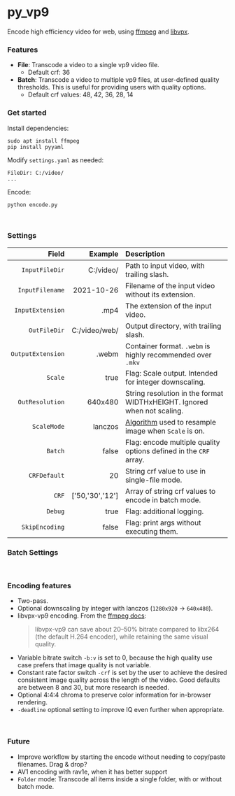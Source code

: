 # py_vp9

Encode high efficiency video for web, using [ffmpeg](https://ffmpeg.org/) and [libvpx](https://github.com/webmproject/libvpx).

### Features

- **File**: Transcode a video to a single vp9 video file.
  - Default crf: 36
- **Batch**: Transcode a video to multiple vp9 files, at user-defined quality thresholds. This is useful for providing users with quality options.
  - Default crf values: 48, 42, 36, 28, 14

### Get started

Install dependencies:

```
sudo apt install ffmpeg
pip install pyyaml
```

Modify `settings.yaml` as needed:

```
FileDir: C:/video/
...
```

Encode:

```
python encode.py
```

<br>

### Settings

|             Field |         Example | Description                                                                                                      |
| ----------------: | --------------: | :--------------------------------------------------------------------------------------------------------------- |
|    `InputFileDir` |       C:/video/ | Path to input video, with trailing slash.                                                                        |
|   `InputFilename` |      2021-10-26 | Filename of the input video without its extension.                                                               |
|  `InputExtension` |            .mp4 | The extension of the input video.                                                                                |
|      `OutFileDir` |   C:/video/web/ | Output directory, with trailing slash.                                                                           |
| `OutputExtension` |           .webm | Container format. `.webm` is highly recommended over `.mkv`                                                      |
|           `Scale` |            true | Flag: Scale output. Intended for integer downscaling.                                                            |
|   `OutResolution` |         640x480 | String resolution in the format WIDTHxHEIGHT. Ignored when not scaling.                                          |
|       `ScaleMode` |         lanczos | [Algorithm](https://ffmpeg.org/ffmpeg-scaler.html#toc-Scaler-Options) used to resample image when `Scale` is on. |
|           `Batch` |           false | Flag: encode multiple quality options defined in the `CRF` array.                                                |
|      `CRFDefault` |              20 | String crf value to use in single-file mode.                                                                     |
|             `CRF` | ['50,'30','12'] | Array of string crf values to encode in batch mode.                                                              |
|           `Debug` |            true | Flag: additional logging.                                                                                        |
|    `SkipEncoding` |           false | Flag: print args without executing them.                                                                         |

### Batch Settings

<br>

### Encoding features

- Two-pass.
- Optional downscaling by integer with lanczos (`1280x920` -> `640x480`).
- libvpx-vp9 encoding. From the [ffmpeg docs](https://trac.ffmpeg.org/wiki/Encode/VP9):
  > libvpx-vp9 can save about 20–50% bitrate compared to libx264 (the default H.264 encoder), while retaining the same visual quality.
- Variable bitrate switch `-b:v` is set to 0, because the high quality use case prefers that image quality is not variable.
- Constant rate factor switch `-crf` is set by the user to achieve the desired consistent image quality across the length of the video. Good defaults are between 8 and 30, but more research is needed.
- Optional 4:4:4 chroma to preserve color information for in-browser rendering.
- `-deadline` optional setting to improve IQ even further when appropriate.

<br>

### Future

- Improve workflow by starting the encode without needing to copy/paste filenames. Drag & drop?
- AV1 encoding with rav1e, when it has better support
- `Folder` mode: Transcode all items inside a single folder, with or without batch mode.
